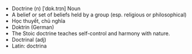 - Doctrine (n)	[ˈdɒk.trɪn]	Noun
- A belief or set of beliefs held by a group (esp. religious or philosophical)
- Học thuyết, chủ nghĩa
- Doktrin (German)
- The Stoic doctrine teaches self-control and harmony with nature.
- Doctrinal (adj)
- Latin: doctrina